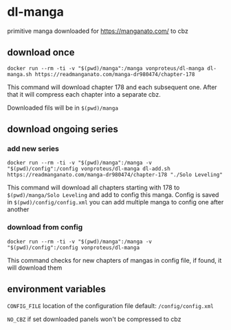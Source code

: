 # dl-manga
primitive manga downloaded for https://manganato.com/ to cbz

## download once
`docker run --rm -ti -v "$(pwd)/manga":/manga vonproteus/dl-manga dl-manga.sh https://readmanganato.com/manga-dr980474/chapter-178` 

This command will download chapter 178 and each subsequent one. After that it will compress each chapter into a separate cbz.

Downloaded fils will be in `$(pwd)/manga`

## download ongoing series 

### add new series

`docker run --rm -ti -v "$(pwd)/manga":/manga -v "$(pwd)/config":/config vonproteus/dl-manga dl-add.sh https://readmanganato.com/manga-dr980474/chapter-178 "./Solo Leveling"`

This command will download all chapters starting with 178 to `$(pwd)/manga/Solo Leveling` and add to config this manga. Config is saved in `$(pwd)/config/config.xml` you can add multiple manga to config one after another

### download from config

`docker run --rm -ti -v "$(pwd)/manga":/manga -v "$(pwd)/config":/config vonproteus/dl-manga`

This command checks for new chapters of mangas in config file, if found, it will download them 

## environment variables

`CONFIG_FILE` location of the configuration file default: `/config/config.xml`

`NO_CBZ` if set downloaded panels won't be compressed to cbz